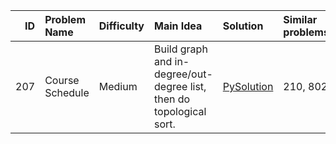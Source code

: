 |   ID | Problem Name    | Difficulty   | Main Idea                                                            | Solution                                         | Similar problems   |
|-----:|:----------------|:-------------|:---------------------------------------------------------------------|:-------------------------------------------------|:-------------------|
|  207 | Course Schedule | Medium       | Build graph and in-degree/out-degree list, then do topological sort. | [PySolution](./leetcode_python_solutions/207.py) | 210, 802           |